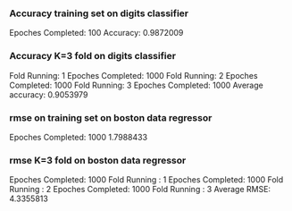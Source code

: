 ### Accuracy training set on digits classifier
Epoches Completed: 100
Accuracy: 0.9872009
### Accuracy K=3 fold on digits classifier
Fold Running: 1
Epoches Completed: 1000
Fold Running: 2
Epoches Completed: 1000
Fold Running: 3
Epoches Completed: 1000
Average accuracy: 0.9053979
### rmse on training set on boston data regressor
Epoches Completed: 1000
1.7988433
### rmse K=3 fold on boston data regressor
Epoches Completed: 1000
Fold Running : 1
Epoches Completed: 1000
Fold Running : 2
Epoches Completed: 1000
Fold Running : 3
Average RMSE: 4.3355813